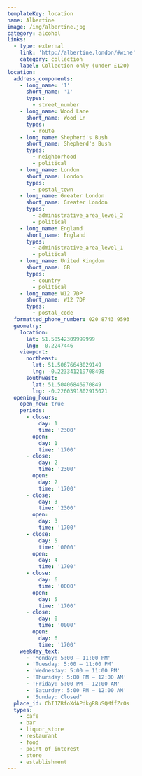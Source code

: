 ```yaml
---
templateKey: location
name: Albertine
image: /img/albertine.jpg
category: alcohol
links:
  - type: external
    link: 'http://albertine.london/#wine'
    category: collection
    label: Collection only (under £120)
location:
  address_components:
    - long_name: '1'
      short_name: '1'
      types:
        - street_number
    - long_name: Wood Lane
      short_name: Wood Ln
      types:
        - route
    - long_name: Shepherd's Bush
      short_name: Shepherd's Bush
      types:
        - neighborhood
        - political
    - long_name: London
      short_name: London
      types:
        - postal_town
    - long_name: Greater London
      short_name: Greater London
      types:
        - administrative_area_level_2
        - political
    - long_name: England
      short_name: England
      types:
        - administrative_area_level_1
        - political
    - long_name: United Kingdom
      short_name: GB
      types:
        - country
        - political
    - long_name: W12 7DP
      short_name: W12 7DP
      types:
        - postal_code
  formatted_phone_number: 020 8743 9593
  geometry:
    location:
      lat: 51.50542309999999
      lng: -0.2247446
    viewport:
      northeast:
        lat: 51.50676643029149
        lng: -0.223341219708498
      southwest:
        lat: 51.50406846970849
        lng: -0.2260391802915021
  opening_hours:
    open_now: true
    periods:
      - close:
          day: 1
          time: '2300'
        open:
          day: 1
          time: '1700'
      - close:
          day: 2
          time: '2300'
        open:
          day: 2
          time: '1700'
      - close:
          day: 3
          time: '2300'
        open:
          day: 3
          time: '1700'
      - close:
          day: 5
          time: '0000'
        open:
          day: 4
          time: '1700'
      - close:
          day: 6
          time: '0000'
        open:
          day: 5
          time: '1700'
      - close:
          day: 0
          time: '0000'
        open:
          day: 6
          time: '1700'
    weekday_text:
      - 'Monday: 5:00 – 11:00 PM'
      - 'Tuesday: 5:00 – 11:00 PM'
      - 'Wednesday: 5:00 – 11:00 PM'
      - 'Thursday: 5:00 PM – 12:00 AM'
      - 'Friday: 5:00 PM – 12:00 AM'
      - 'Saturday: 5:00 PM – 12:00 AM'
      - 'Sunday: Closed'
  place_id: ChIJZRfoXdAPdkgRBuSQMffZrOs
  types:
    - cafe
    - bar
    - liquor_store
    - restaurant
    - food
    - point_of_interest
    - store
    - establishment
---
```

